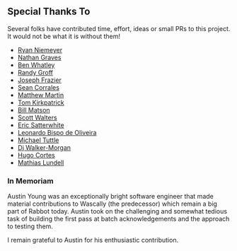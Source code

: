 ## Special Thanks To

Several folks have contributed time, effort, ideas or small PRs to this project. It would not be what it is without them!

 * [Ryan Niemeyer](http://knockmeout.net)
 * [Nathan Graves](https://github.com/woolite64)
 * [Ben Whatley](https://github.com/darklordzw)
 * [Randy Groff](http://randygroff.com)
 * [Joseph Frazier](https://github.com/josephfrazier)
 * [Sean Corrales](https://github.com/droidenator)
 * [Matthew Martin](http://matmar10.com)
 * [Tom Kirkpatrick](https://github.com/mrfelton)
 * [Bill Matson](https://github.com/bmatson)
 * [Scott Walters](http://github.com/LeankitScott)
 * [Eric Satterwhite](http://codedependant.net/)
 * [Leonardo Bispo de Oliveira](http://blog.bispooliveira.de)
 * [Michael Tuttle](https://github.com/openam)
 * [Dj Walker-Morgan](http://www.codepope.com)
 * [Hugo Cortes](https://github.com/hugocortes)
 * [Mathias Lundell](https://github.com/luddd3)

### In Memoriam

Austin Young was an exceptionally bright software engineer that made material contributions to Wascally (the predecessor) which remain a big part of Rabbot today. Austin took on the challenging and somewhat tedious task of building the first pass at batch acknowledgements and the approach to testing them.

I remain grateful to Austin for his enthusiastic contribution.
